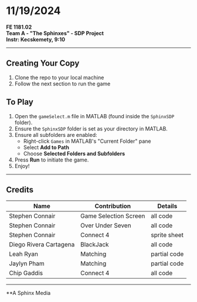 # 11/19/2024

**FE 1181.02**  
**Team A - "The Sphinxes" - SDP Project**  
**Instr: Kecskemety, 9:10**

---

## Creating Your Copy
1. Clone the repo to your local machine
2. Follow the next section to run the game


## To Play

1. Open the `gameSelect.m` file in MATLAB (found inside the `SphinxSDP` folder).
2. Ensure the `SphinxSDP` folder is set as your directory in MATLAB.
3. Ensure all subfolders are enabled:  
   - Right-click `Games` in MATLAB's "Current Folder" pane  
   - Select **Add to Path**  
   - Choose **Selected Folders and Subfolders**
4. Press **Run** to initiate the game.
5. Enjoy!

---

## Credits

| Name                    | Contribution             | Details         |
|-------------------------|-------------------------|-----------------|
| Stephen Connair         | Game Selection Screen   | all code        |
| Stephen Connair         | Over Under Seven        | all code        |
| Stephen Connair         | Connect 4               | sprite sheet    |
| Diego Rivera Cartagena  | BlackJack               | all code        |
| Leah Ryan               | Matching                | partial code    |
| Jaylyn Pham             | Matching                | partial code    |
| Chip Gaddis             | Connect 4               | all code        |

---

**A Sphinx Media